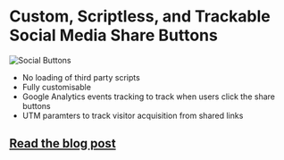 # Custom, Scriptless, and Trackable Social Media Share Buttons

![Social Buttons](http://ireaderinokun.com/etc/social-share-buttons.png)

- No loading of third party scripts
- Fully customisable
- Google Analytics events tracking to track when users click the share buttons
- UTM paramters to track visitor acquisition from shared links

## [Read the blog post](http://bitsofco.de/2015/custom-scriptless-trackable-social-media-share-buttons/)
